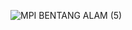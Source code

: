 ![MPI BENTANG ALAM (5)](https://github.com/user-attachments/assets/0bf220da-dc95-470f-918b-dddb33113cfb)
